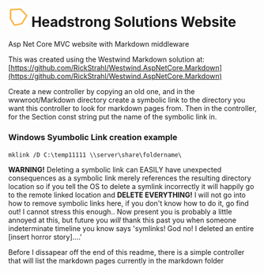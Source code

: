 # <img src="wwwroot/images/cube_logo.svg" style="width:40px;margin-top:15px;"/> Headstrong Solutions Website

Asp Net Core MVC website with Markdown middleware 

This was created using the Westwind Markdown solution at: [https://github.com/RickStrahl/Westwind.AspNetCore.Markdown](https://github.com/RickStrahl/Westwind.AspNetCore.Markdown)

Create a new controller by copying an old one, and in the wwwroot/Markdown directory create a symbolic link to the directory you want this controller to look for markdown pages from. Then in the controller, for the Section const string put the name of the symbolic link in.

### Windows Syumbolic Link creation example
```mklink /D C:\temp11111 \\server\share\foldername\```

**WARNING!** Deleting a symbolic link can EASILY have unexpected consequences as a symbolic link merely references the resulting directory location so if you tell the OS to delete a symlink incorrectly it will happily go to the remote linked location and **DELETE EVERYTHING!**
I will not go into how to remove symbolic links here, if you don't know how to do it, go find out! I cannot stress this enough.. Now present you is probably a little annoyed at this, but future you *will* thank this past you when someone indeterminate timeline you know says 'symlinks! God no! I deleted an entire [insert horror story]....'



Before I dissapear off the end of this readme, there is a simple controller that will list the markdown pages currently in the markdown folder
